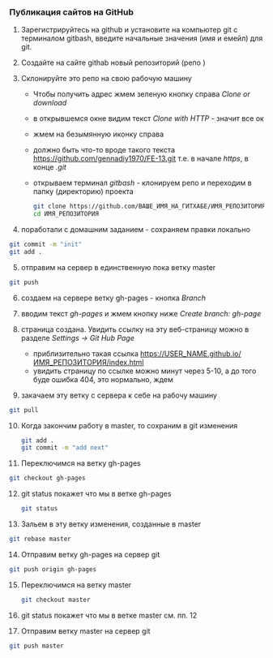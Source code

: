 ### Публикация сайтов на GitHub  

1. Зарегистрируйтесь на github и установите на компьютер git с терминалом gitbash, введите начальные значения (имя и емейл) для git. 

2. Создайте на сайте githab новый  репозиторий (репо )

3. Склонируйте это репо на свою рабочую машину

   - Чтобы получить адрес жмем зеленую кнопку справа *Clone or download*

   - в открывшемся окне видим текст *Clone with HTTP* - значит все ок

   - жмем на безымянную иконку справа

   - должно быть что-то вроде такого текста https://github.com/gennadiy1970/FE-13.git т.е. в начале *https*, в конце *.git*

   - открываем терминал *gitbash* - клонируем репо и переходим в папку (директорию) проекта

     ```bash
     git clone https://github.com/ВАШЕ_ИМЯ_НА_ГИТХАБЕ/ИМЯ_РЕПОЗИТОРИЯ.git
     cd ИМЯ_РЕПОЗИТОРИЯ
     ```

4. поработали с домашним заданием - сохраняем правки локально

```bash
git commit -m "init"
git add .
```



5. отправим на сервер в единственную пока ветку master

```bash
git push
```



6.  создаем на сервере ветку gh-pages - кнопка *Branch*

7. вводим текст _gh-pages_ и жмем кнопку ниже *Create branch: gh-page*

   

8. страница создана. Увидить ссылку на эту веб-страницу можно в разделе *Settings -> Git Hub Page*
   - приблизительно такая ссылка https://USER_NAME.github.io/ИМЯ_РЕПОЗИТОРИЯ/index.html
   -  увидить страницу по ссылке можно минут через 5-10, а до того буде ошибка 404,  это нормально, ждем 

9. закачаем эту ветку с сервера к себе на рабочу машину

```bash
git pull
```





10. Когда закончим работу в master, то сохраним в git изменения

    ```bash
    git add .
    git commit -m "add next"
    ```



11.  Переключимся на ветку gh-pages

```bash
git checkout gh-pages
```



12. git status покажет что мы в ветке gh-pages

    ```bash
    git status
    ```

    

13. Зальем в эту ветку изменения, созданные в  master

```bash
git rebase master
```



14. Отправим ветку gh-pages на сервер git

```bash
git push origin gh-pages
```



15. Переключимся на ветку master 

    ```bash
    git checkout master
    ```

    

16. git status покажет что мы в ветке master см. пп. 12



17.  Отправим ветку master на сервер git

```bash
git push master
